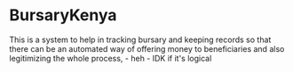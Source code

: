 # BursaryKenya
This is a system to help in tracking bursary and keeping records so that there can be an automated way of offering money to beneficiaries and also legitimizing the whole process, - heh - IDK if it's logical
